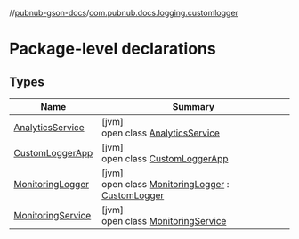//[pubnub-gson-docs](../../index.md)/[com.pubnub.docs.logging.customlogger](index.md)

# Package-level declarations

## Types

| Name | Summary |
|---|---|
| [AnalyticsService](-analytics-service/index.md) | [jvm]<br>open class [AnalyticsService](-analytics-service/index.md) |
| [CustomLoggerApp](-custom-logger-app/index.md) | [jvm]<br>open class [CustomLoggerApp](-custom-logger-app/index.md) |
| [MonitoringLogger](-monitoring-logger/index.md) | [jvm]<br>open class [MonitoringLogger](-monitoring-logger/index.md) : [CustomLogger](../../../../pubnub-kotlin/pubnub-kotlin-core-api/pubnub-kotlin-core-api/com.pubnub.api.logging/-custom-logger/index.md) |
| [MonitoringService](-monitoring-service/index.md) | [jvm]<br>open class [MonitoringService](-monitoring-service/index.md) |
